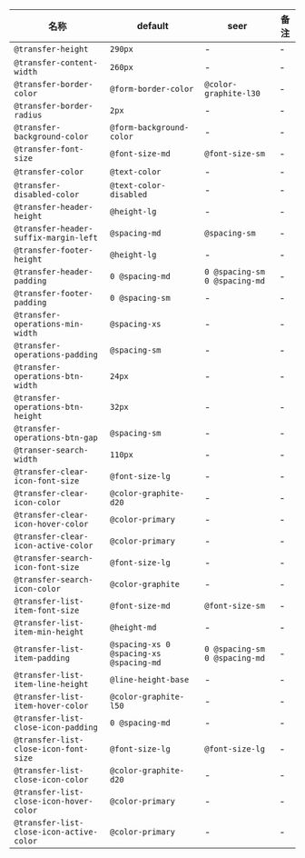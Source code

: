 | 名称 | default | seer | 备注 |
| --- | --- | --- | --- |
| `@transfer-height` | `290px` | - | - |
| `@transfer-content-width` | `260px` | - | - |
| `@transfer-border-color` | `@form-border-color` | `@color-graphite-l30` | - |
| `@transfer-border-radius` | `2px` | - | - |
| `@transfer-background-color` | `@form-background-color` | - | - |
| `@transfer-font-size` | `@font-size-md` | `@font-size-sm` | - |
| `@transfer-color` | `@text-color` | - | - |
| `@transfer-disabled-color` | `@text-color-disabled` | - | - |
| `@transfer-header-height` | `@height-lg` | - | - |
| `@transfer-header-suffix-margin-left` | `@spacing-md` | `@spacing-sm` | - |
| `@transfer-footer-height` | `@height-lg` | - | - |
| `@transfer-header-padding` | `0 @spacing-md` | `0 @spacing-sm 0 @spacing-md` | - |
| `@transfer-footer-padding` | `0 @spacing-sm` | - | - |
| `@transfer-operations-min-width` | `@spacing-xs` | - | - |
| `@transfer-operations-padding` | `@spacing-sm` | - | - |
| `@transfer-operations-btn-width` | `24px` | - | - |
| `@transfer-operations-btn-height` | `32px` | - | - |
| `@transfer-operations-btn-gap` | `@spacing-sm` | - | - |
| `@transer-search-width` | `110px` | - | - |
| `@transfer-clear-icon-font-size` | `@font-size-lg` | - | - |
| `@transfer-clear-icon-color` | `@color-graphite-d20` | - | - |
| `@transfer-clear-icon-hover-color` | `@color-primary` | - | - |
| `@transfer-clear-icon-active-color` | `@color-primary` | - | - |
| `@transfer-search-icon-font-size` | `@font-size-lg` | - | - |
| `@transfer-search-icon-color` | `@color-graphite` | - | - |
| `@transfer-list-item-font-size` | `@font-size-md` | `@font-size-sm` | - |
| `@transfer-list-item-min-height` | `@height-md` | - | - |
| `@transfer-list-item-padding` | `@spacing-xs 0 @spacing-xs @spacing-md` | `0 @spacing-sm 0 @spacing-md` | - |
| `@transfer-list-item-line-height` | `@line-height-base` | - | - |
| `@transfer-list-item-hover-color` | `@color-graphite-l50` | - | - |
| `@transfer-list-close-icon-padding` | `0 @spacing-md` | - | - |
| `@transfer-list-close-icon-font-size` | `@font-size-lg` | `@font-size-lg` | - |
| `@transfer-list-close-icon-color` | `@color-graphite-d20` | - | - |
| `@transfer-list-close-icon-hover-color` | `@color-primary` | - | - |
| `@transfer-list-close-icon-active-color` | `@color-primary` | - | - |
